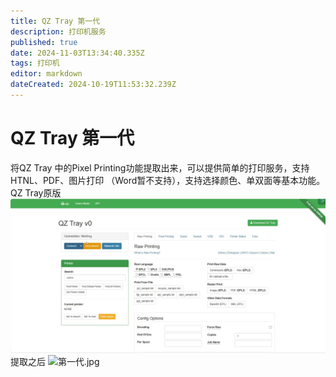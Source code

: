 ```yaml
---
title: QZ Tray 第一代
description: 打印机服务
published: true
date: 2024-11-03T13:34:40.335Z
tags: 打印机
editor: markdown
dateCreated: 2024-10-19T11:53:32.239Z
---
```


# QZ Tray 第一代
将QZ Tray 中的Pixel Printing功能提取出来，可以提供简单的打印服务，支持HTNL、PDF、图片打印
（Word暂不支持），支持选择颜色、单双面等基本功能。
QZ Tray原版
![qztray原版.jpg](/pictures/image/qztray原版.jpg)
提取之后
![第一代.jpg](/pictures/image/第一代.jpg)